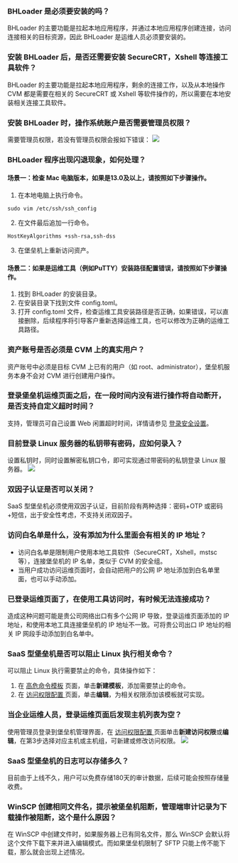 ### BHLoader 是必须要安装的吗？
BHLoader 的主要功能是拉起本地应用程序，并通过本地应用程序创建连接，访问连接相关的目标资源，因此 BHLoader 是运维人员必须要安装的。

### 安装 BHLoader 后，是否还需要安装 SecureCRT，Xshell 等连接工具软件？
BHLoader 的主要功能是拉起本地应用程序，剩余的连接工作，以及从本地操作 CVM 都是需要在相关的 SecureCRT 或 Xshell 等软件操作的，所以需要在本地安装相关连接工具软件。

### 安装 BHLoader 时，操作系统账户是否需要管理员权限？
需要管理员权限，若没有管理员权限会报如下错误：
![](https://main.qcloudimg.com/raw/025754eb4726ec12c66ce04ef35067e2.png)

### BHLoader 程序出现闪退现象，如何处理？
#### 场景一：检查 Mac 电脑版本，如果是13.0及以上，请按照如下步骤操作。
1. 在本地电脑上执行命令。
```
sudo vim /etc/ssh/ssh_config
```
2. 在文件最后追加一行命令。
```
HostKeyAlgorithms +ssh-rsa,ssh-dss
```
3. 在堡垒机上重新访问资产。

#### 场景二：如果是运维工具（例如PuTTY）安装路径配置错误，请按照如下步骤操作。
1. 找到 BHLoader 的安装目录。
2. 在安装目录下找到文件 config.toml。
3. 打开 config.toml 文件，检查运维工具安装路径是否正确，如果错误，可以直接删除，后续程序将引导客户重新选择运维工具，也可以修改为正确的运维工具路径。


### 资产账号是否必须是 CVM 上的真实用户？
资产账号中必须是目标 CVM 上已有的用户（如 root、administrator），堡垒机服务本身不会对 CVM 进行创建用户操作。

### 登录堡垒机运维页面之后，在一段时间内没有进行操作将自动断开，是否支持自定义超时时间？
支持，管理员可自己设置 Web 闲置超时时间，详情请参见 [登录安全设置](https://cloud.tencent.com/document/product/1025/59809)。

### 目前登录 Linux 服务器的私钥带有密码，应如何录入？
设置私钥时，同时设置解密私钥口令，即可实现通过带密码的私钥登录 Linux 服务器。
![](https://qcloudimg.tencent-cloud.cn/raw/669fc3b977b7018d5b2ffd785ace8838.png)

### 双因子认证是否可以关闭？
SaaS 型堡垒机必须使用双因子认证，目前阶段有两种选择：密码+OTP 或密码+短信，出于安全性考虑，不支持关闭双因子。

### 访问白名单是什么，没有添加为什么里面会有相关的 IP 地址？
- 访问白名单是限制用户使用本地工具软件（SecureCRT，Xshell，mstsc等），连接堡垒机的 IP 名单，类似于 CVM 的安全组。
- 当用户成功访问运维页面时，会自动把用户的公网 IP 地址添加到白名单里面，也可以手动添加。

### 已登录运维页面了，在使用工具访问时，有时候无法连接成功？
造成这种问题可能是贵公司网络出口有多个公网 IP 导致，登录运维页面添加的 IP 地址，和使用本地工具连接堡垒机的 IP 地址不一致。可将贵公司出口 IP 地址的相关 IP 网段手动添加到白名单中。
 
###  SaaS 型堡垒机是否可以阻止 Linux 执行相关命令？
可以阻止 Linux 执行需要禁止的命令，具体操作如下：
1. 在 [高危命令模板](https://console.cloud.tencent.com/bh/high-risk) 页面，单击**新建模板**，添加需要禁止的命令。
2. 在 [访问权限配置 ](https://console.cloud.tencent.com/bh/ctrl-policy)页面，单击**编辑**，为相关权限添加该模板就可实现。

### 当企业运维人员，登录运维页面后发现主机列表为空？
使用管理员登录到堡垒机管理界面，在 [访问权限配置 ](https://console.cloud.tencent.com/bh/ctrl-policy) 页面单击**新建访问权限**或**编辑**，在第3步选择对应主机或主机组，可新建或修改访问权限。
![](https://main.qcloudimg.com/raw/ab51f0ae8a44b842069baf05f0fc201c.png)

### SaaS 型堡垒机的日志可以存储多久？
目前由于上线不久，用户可以免费存储180天的审计数据，后续可能会按照存储量收费。

###  WinSCP 创建相同文件名，提示被堡垒机阻断，管理端审计记录为下载操作被阻断，这个是什么原因？
在 WinSCP 中创建文件时，如果服务器上已有同名文件，那么 WinSCP 会默认将这个文件下载下来并进入编辑模式。而如果堡垒机限制了 SFTP 只能上传不能下载，那么就会出现上述情况。
